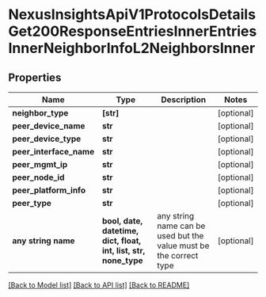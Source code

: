 # NexusInsightsApiV1ProtocolsDetailsGet200ResponseEntriesInnerEntriesInnerNeighborInfoL2NeighborsInner


## Properties
Name | Type | Description | Notes
------------ | ------------- | ------------- | -------------
**neighbor_type** | **[str]** |  | [optional] 
**peer_device_name** | **str** |  | [optional] 
**peer_device_type** | **str** |  | [optional] 
**peer_interface_name** | **str** |  | [optional] 
**peer_mgmt_ip** | **str** |  | [optional] 
**peer_node_id** | **str** |  | [optional] 
**peer_platform_info** | **str** |  | [optional] 
**peer_type** | **str** |  | [optional] 
**any string name** | **bool, date, datetime, dict, float, int, list, str, none_type** | any string name can be used but the value must be the correct type | [optional]

[[Back to Model list]](../README.md#documentation-for-models) [[Back to API list]](../README.md#documentation-for-api-endpoints) [[Back to README]](../README.md)


